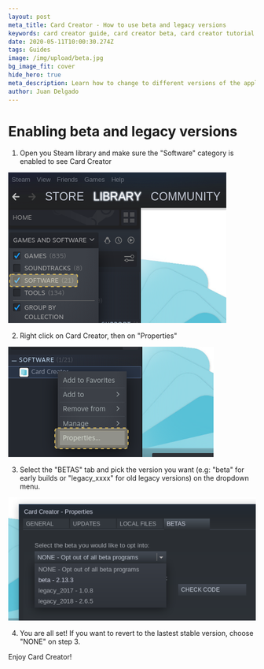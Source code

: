 ```yaml
---
layout: post
meta_title: Card Creator - How to use beta and legacy versions
keywords: card creator guide, card creator beta, card creator tutorial
date: 2020-05-11T10:00:30.274Z
tags: Guides
image: /img/upload/beta.jpg
bg_image_fit: cover
hide_hero: true
meta_description: Learn how to change to different versions of the application
author: Juan Delgado
---
```


# Enabling beta and legacy versions

1) Open you Steam library and make sure the "Software" category is enabled to see Card Creator

![](/img/upload/1129108624_preview_01.png)


2) Right click on Card Creator, then on "Properties"

![](/img/upload/1129108624_preview_02.png)

3) Select the "BETAS" tab and pick the version you want (e.g: "beta" for early builds or "legacy_xxxx" for old legacy versions) on the dropdown menu.

![](/img/upload/1129108624_preview_03.png)

4) You are all set! If you want to revert to the lastest stable version, choose "NONE" on step 3.

Enjoy Card Creator!
